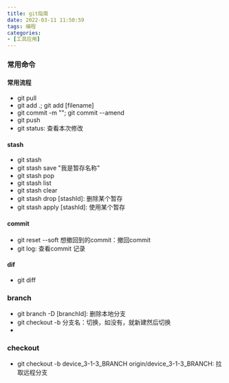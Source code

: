 ```yaml
---
title: git指南
date: 2022-03-11 11:50:59
tags: 编程
categories:
- [工具应用]
---
```


### 常用命令
#### 常用流程
* git pull
* git add .; git add [filename]
* git commit -m ""; git commit --amend
* git push
* git status: 查看本次修改

#### stash
* git stash
* git stash save "我是暂存名称"
* git stash pop
* git stash list
* git stash clear
* git stash drop [stashId]: 删除某个暂存
* git stash apply [stashId]: 使用某个暂存

#### commit
* git reset --soft 想撤回到的commit：撤回commit
* git log: 查看commit 记录

#### dif
* git diff

### branch
* git branch -D [branchId]: 删除本地分支
* git checkout -b 分支名：切换，如没有，就新建然后切换
* 

### checkout
*  git checkout -b device_3-1-3_BRANCH origin/device_3-1-3_BRANCH: 拉取远程分支
